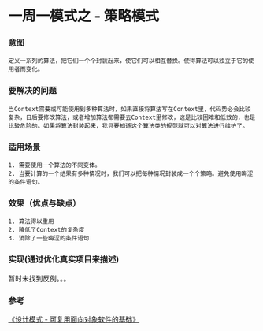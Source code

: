 # 一周一模式之 - 策略模式

### 意图
    定义一系列的算法，把它们一个个封装起来，使它们可以相互替换。使得算法可以独立于它的使用者而变化。

### 要解决的问题
    当Context需要或可能使用到多种算法时，如果直接将算法写在Context里，代码势必会比较复杂，日后要修改算法，或者增加算法都需要去Context里修改，这是比较困难和低效的，也是比较危险的。如果将算法封装起来，我只要知道这个算法类的规范就可以对算法进行维护了。

### 适用场景
    1. 需要使用一个算法的不同变体。
    2. 当要计算的一个结果有多种情况时，我们可以把每种情况封装成一个个策略。避免使用晦涩的条件语句。
    
### 效果（优点与缺点）
    1. 算法得以重用
    2. 降低了Context的复杂度
    3. 消除了一些晦涩的条件语句

### 实现(通过优化真实项目来描述)
暂时未找到反例。。。

### 参考
[《设计模式 - 可复用面向对象软件的基础》](http://book.douban.com/subject/1052241/)




